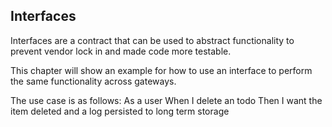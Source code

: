 ## Interfaces 
Interfaces are a contract that can be used to abstract functionality to prevent vendor lock in and made code more testable. 

This chapter will show an example for how to use an interface to perform the same functionality across gateways.


The use case is as follows:
As a user
When I delete an todo
Then I want the item deleted and a log persisted to long term storage